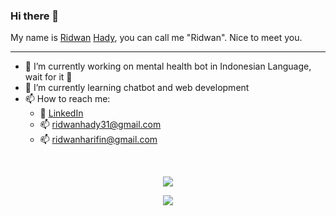 ### Hi there 👋

My name is [Ridwan](https://en.wikipedia.org/wiki/Ridwan_(name)) [Hady](https://en.wikipedia.org/wiki/Hadi), you can call me "Ridwan". Nice to meet you.

---

- 🔭 I’m currently working on mental health bot in Indonesian Language, wait for it 💖
- 🌱 I’m currently learning chatbot and web development
- 📫 How to reach me:
  - 🔗 [LinkedIn](https://linkedin.com/in/ridwanhady)
  - 📫 ridwanhady31@gmail.com
  - 📫 ridwanharifin@gmail.com

<br />
<p align="center">
  <img align="center" src="https://github-readme-stats.vercel.app/api?username=rid1hady&show_icons=true&theme=tokyonight" />
</p>

<p align="center">
  <img align="center" src="https://github-readme-stats.vercel.app/api/top-langs/?username=rid1hady&theme=tokyonight&layout=compact&langs_count=10&hide=postscript,tex" />
</p>

